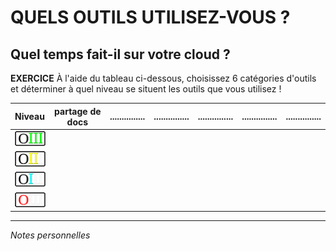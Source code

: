 # QUELS OUTILS UTILISEZ-VOUS ?

## Quel temps fait-il sur votre cloud ?

**EXERCICE**   À l'aide du tableau ci-dessous, choisissez 6 catégories d'outils et déterminer à quel niveau se situent les outils que vous utilisez !

| Niveau | partage de docs | ............... | ............... | ............... | ............... | ............... |
| :----- | :-------------: | :-------------: | :-------------: | :-------------: | :-------------: | :-------------: |
| ![capsule-niveau-3](img/OIII-capsule-small-3.png) |   |   |   |   |   |   |
| ![capsule-niveau-2](img/OIII-capsule-small-2.png) |   |   |   |   |   |   |
| ![capsule-niveau-1](img/OIII-capsule-small-1.png) |   |   |   |   |   |   |
| ![capsule-niveau-0](img/OIII-capsule-small-0.png) |   |   |   |   |   |   |

---
*Notes personnelles*   